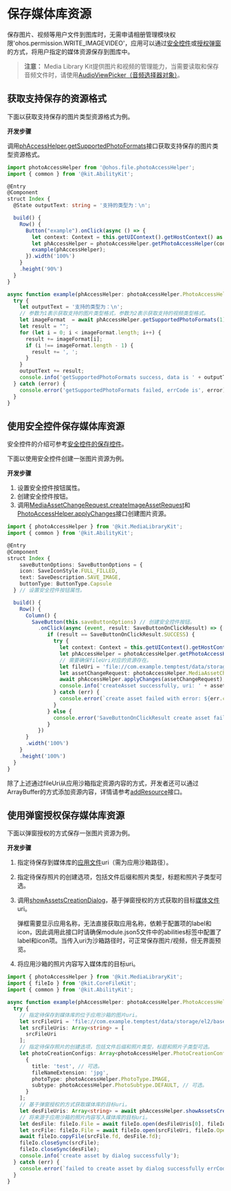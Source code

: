 # 保存媒体库资源

保存图片、视频等用户文件到图库时，无需申请相册管理模块权限'ohos.permission.WRITE_IMAGEVIDEO'，应用可以通过[安全控件](#使用安全控件保存媒体库资源)或[授权弹窗](#使用弹窗授权保存媒体库资源)的方式，将用户指定的媒体资源保存到图库中。

> **注意：**
> Media Library Kit提供图片和视频的管理能力，当需要读取和保存音频文件时，请使用[AudioViewPicker（音频选择器对象）](../../reference/apis-core-file-kit/js-apis-file-picker.md#audioviewpicker)。

## 获取支持保存的资源格式

下面以获取支持保存的图片类型资源格式为例。

**开发步骤**

调用[phAccessHelper.getSupportedPhotoFormats](../../reference/apis-media-library-kit/arkts-apis-photoAccessHelper-PhotoAccessHelper.md#getsupportedphotoformats18)接口获取支持保存的图片类型资源格式。

```ts
import photoAccessHelper from '@ohos.file.photoAccessHelper';
import { common } from '@kit.AbilityKit';

@Entry
@Component
struct Index {
  @State outputText: string = '支持的类型为：\n';

  build() {
    Row() {
      Button("example").onClick(async () => {
        let context: Context = this.getUIContext().getHostContext() as common.UIAbilityContext;
        let phAccessHelper = photoAccessHelper.getPhotoAccessHelper(context);
        example(phAccessHelper);
      }).width('100%')
    }
    .height('90%')
  }
}

async function example(phAccessHelper: photoAccessHelper.PhotoAccessHelper){
  try {
    let outputText = '支持的类型为：\n';
    // 参数为1表示获取支持的图片类型格式，参数为2表示获取支持的视频类型格式。
    let imageFormat  = await phAccessHelper.getSupportedPhotoFormats(1);
    let result = "";
    for (let i = 0; i < imageFormat.length; i++) {
      result += imageFormat[i];
      if (i !== imageFormat.length - 1) {
        result += ', ';
      }
    }
    outputText += result;
    console.info('getSupportedPhotoFormats success, data is ' + outputText);
  } catch (error) {
    console.error('getSupportedPhotoFormats failed, errCode is', error);
  }
}
```

## 使用安全控件保存媒体库资源

安全控件的介绍可参考[安全控件的保存控件](../../reference/apis-arkui/arkui-ts/ts-security-components-savebutton.md)。

下面以使用安全控件创建一张图片资源为例。

**开发步骤**

1. 设置安全控件按钮属性。
2. 创建安全控件按钮。
3. 调用[MediaAssetChangeRequest.createImageAssetRequest](../../reference/apis-media-library-kit/arkts-apis-photoAccessHelper-MediaAssetChangeRequest.md#createimageassetrequest11)和[PhotoAccessHelper.applyChanges](../../reference/apis-media-library-kit/arkts-apis-photoAccessHelper-PhotoAccessHelper.md#applychanges11)接口创建图片资源。

```ts
import { photoAccessHelper } from '@kit.MediaLibraryKit';
import { common } from '@kit.AbilityKit';

@Entry
@Component
struct Index {
    saveButtonOptions: SaveButtonOptions = {
    icon: SaveIconStyle.FULL_FILLED,
    text: SaveDescription.SAVE_IMAGE,
    buttonType: ButtonType.Capsule
  } // 设置安全控件按钮属性。

  build() {
    Row() {
      Column() {
        SaveButton(this.saveButtonOptions) // 创建安全控件按钮。
          .onClick(async (event, result: SaveButtonOnClickResult) => {
             if (result == SaveButtonOnClickResult.SUCCESS) {
               try {
                 let context: Context = this.getUIContext().getHostContext() as common.UIAbilityContext;
                 let phAccessHelper = photoAccessHelper.getPhotoAccessHelper(context);
                 // 需要确保fileUri对应的资源存在。
                 let fileUri = 'file://com.example.temptest/data/storage/el2/base/haps/entry/files/test.jpg';
                 let assetChangeRequest: photoAccessHelper.MediaAssetChangeRequest = photoAccessHelper.MediaAssetChangeRequest.createImageAssetRequest(context, fileUri);
                 await phAccessHelper.applyChanges(assetChangeRequest);
                 console.info('createAsset successfully, uri: ' + assetChangeRequest.getAsset().uri);
               } catch (err) {
                 console.error(`create asset failed with error: ${err.code}, ${err.message}`);
               }
             } else {
               console.error('SaveButtonOnClickResult create asset failed');
             }
          })
      }
      .width('100%')
    }
    .height('100%')
  }
}
```

除了上述通过fileUri从应用沙箱指定资源内容的方式，开发者还可以通过ArrayBuffer的方式添加资源内容，详情请参考[addResource](../../reference/apis-media-library-kit/arkts-apis-photoAccessHelper-MediaAssetChangeRequest.md#addresource11-1)接口。

## 使用弹窗授权保存媒体库资源

下面以弹窗授权的方式保存一张图片资源为例。

**开发步骤**

1. 指定待保存到媒体库的[应用文件](../../file-management/app-file-access.md)uri（需为应用沙箱路径）。
2. 指定待保存照片的创建选项，包括文件后缀和照片类型，标题和照片子类型可选。
3. 调用[showAssetsCreationDialog](../../reference/apis-media-library-kit/arkts-apis-photoAccessHelper-PhotoAccessHelper.md#showassetscreationdialog12)，基于弹窗授权的方式获取的目标[媒体文件](../../file-management/user-file-uri-intro.md#媒体文件uri)uri。

   弹框需要显示应用名称，无法直接获取应用名称，依赖于配置项的label和icon，因此调用此接口时请确保module.json5文件中的abilities标签中配置了label和icon项。当传入uri为沙箱路径时，可正常保存图片/视频，但无界面预览。
4. 将应用沙箱的照片内容写入媒体库的目标uri。

```ts
import { photoAccessHelper } from '@kit.MediaLibraryKit';
import { fileIo } from '@kit.CoreFileKit';
import { common } from '@kit.AbilityKit';

async function example(phAccessHelper: photoAccessHelper.PhotoAccessHelper){
  try {
    // 指定待保存到媒体库的位于应用沙箱的图片uri。
    let srcFileUri = 'file://com.example.temptest/data/storage/el2/base/haps/entry/files/test.jpg';
    let srcFileUris: Array<string> = [
      srcFileUri
    ];
    // 指定待保存照片的创建选项，包括文件后缀和照片类型，标题和照片子类型可选。
    let photoCreationConfigs: Array<photoAccessHelper.PhotoCreationConfig> = [
      {
        title: 'test', // 可选。
        fileNameExtension: 'jpg',
        photoType: photoAccessHelper.PhotoType.IMAGE,
        subtype: photoAccessHelper.PhotoSubtype.DEFAULT, // 可选。
      }
    ];
    // 基于弹窗授权的方式获取媒体库的目标uri。
    let desFileUris: Array<string> = await phAccessHelper.showAssetsCreationDialog(srcFileUris, photoCreationConfigs);
    // 将来源于应用沙箱的照片内容写入媒体库的目标uri。
    let desFile: fileIo.File = await fileIo.open(desFileUris[0], fileIo.OpenMode.WRITE_ONLY);
    let srcFile: fileIo.File = await fileIo.open(srcFileUri, fileIo.OpenMode.READ_ONLY);
    await fileIo.copyFile(srcFile.fd, desFile.fd);
    fileIo.closeSync(srcFile);
    fileIo.closeSync(desFile);
    console.info('create asset by dialog successfully');
  } catch (err) {
    console.error(`failed to create asset by dialog successfully errCode is: ${err.code}, ${err.message}`);
  }
}
```
